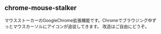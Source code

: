 ## chrome-mouse-stalker
マウスストーカーのGoogleChrome拡張機能です。Chromeでブラウジング中ずっとマウスカーソルにアイコンが追従してきます。
改造はご自由にどうぞ。
